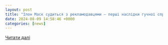 ```yaml
---
layout: post
title: "Ілон Маск судиться з рекламодавцями — перші наслідки гучної справи / NV"
date: 2024-08-09 14:58:46 +0000
categories: [news]
---
```


[Читати далі](https://techno.nv.ua/ukr/it-industry/mask-proti-reklamodavciv-50441644.html)
